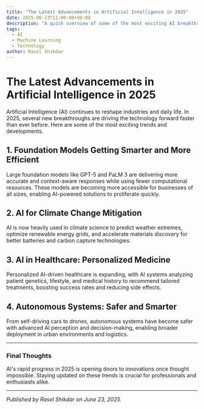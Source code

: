 ```yaml
---
title: "The Latest Advancements in Artificial Intelligence in 2025"
date: 2025-06-23T11:00:00+06:00
description: "A quick overview of some of the most exciting AI breakthroughs happening in 2025."
tags:
  - AI
  - Machine Learning
  - Technology
author: Rasel Shikdar
---
```


# The Latest Advancements in Artificial Intelligence in 2025

Artificial Intelligence (AI) continues to reshape industries and daily life. In 2025, several new breakthroughs are driving the technology forward faster than ever before. Here are some of the most exciting trends and developments.

## 1. Foundation Models Getting Smarter and More Efficient

Large foundation models like GPT-5 and PaLM 3 are delivering more accurate and context-aware responses while using fewer computational resources. These models are becoming more accessible for businesses of all sizes, enabling AI-powered solutions to proliferate quickly.

## 2. AI for Climate Change Mitigation

AI is now heavily used in climate science to predict weather extremes, optimize renewable energy grids, and accelerate materials discovery for better batteries and carbon capture technologies.

## 3. AI in Healthcare: Personalized Medicine

Personalized AI-driven healthcare is expanding, with AI systems analyzing patient genetics, lifestyle, and medical history to recommend tailored treatments, boosting success rates and reducing side effects.

## 4. Autonomous Systems: Safer and Smarter

From self-driving cars to drones, autonomous systems have become safer with advanced AI perception and decision-making, enabling broader deployment in urban environments and logistics.

---

### Final Thoughts

AI's rapid progress in 2025 is opening doors to innovations once thought impossible. Staying updated on these trends is crucial for professionals and enthusiasts alike.

---

*Published by Rasel Shikdar on June 23, 2025.*
